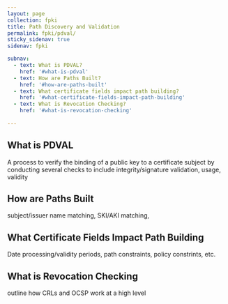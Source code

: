```yaml
---
layout: page
collection: fpki
title: Path Discovery and Validation
permalink: fpki/pdval/
sticky_sidenav: true
sidenav: fpki

subnav:
  - text: What is PDVAL?
    href: '#what-is-pdval'
  - text: How are Paths Built?
    href: '#how-are-paths-built'
  - text: What certificate fields impact path building?
    href: '#what-certificate-fields-impact-path-building'
  - text: What is Revocation Checking?
    href: '#what-is-revocation-checking'
    
---
```


## What is PDVAL
A process to verify the binding of a public key to a certificate subject by conducting several checks to include integrity/signature validation, usage, validity

## How are Paths Built
subject/issuer name matching, SKI/AKI matching, 

## What Certificate Fields Impact Path Building
Date processing/validity periods, path constraints, policy constrints, etc.

## What is Revocation Checking
outline how CRLs and OCSP work at a high level
